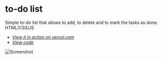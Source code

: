 # to-do list

Simple to-do list that allows to add, to delete and to mark the tasks as done. HTML/CSS/JS

+ *[View it in action on vercel.com](https://to-do-list-two-snowy.vercel.app/)*
+ *[View code](https://github.com/AleksandraObw/to-do-list)*

![Screenshot](https://github.com/AleksandraObw/to-do-list/blob/main/screen.png)
